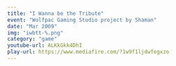 ```yaml
---
title: "I Wanna be the Tribute"
event: "Wolfpac Gaming Studio project by Shaman"
date: "Mar 2009"
img: "iwbtt-%.png"
category: "game"
youtube-url: ALKkGkk4DhI
play-url: https://www.mediafire.com/?1w9f1ljdwfegxzo
---
```

